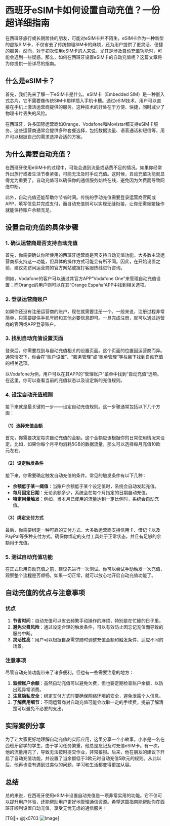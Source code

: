 # 西班牙eSIM卡如何设置自动充值？一份超详细指南

在西班牙旅行或长期居住的朋友，可能对eSIM卡并不陌生。eSIM卡作为一种新型的虚拟SIM卡，不仅省去了传统物理SIM卡的麻烦，还为用户提供了更灵活、便捷的服务。然而，对于初次使用eSIM卡的人来说，尤其是涉及自动充值功能时，可能会遇到一些疑惑。那么，如何在西班牙设置eSIM卡的自动充值呢？这篇文章将为你提供一份详尽的指南。

## 什么是eSIM卡？

首先，我们先来了解一下eSIM卡是什么。eSIM卡（Embedded SIM）是一种嵌入式芯片，它不需要像传统SIM卡那样插入手机卡槽。通过eSIM技术，用户可以直接在手机上激活运营商提供的服务。这种技术的好处在于方便、快捷，同时减少了物理卡片丢失的风险。

在西班牙，许多国际运营商如Orange、Vodafone和Movistar都支持eSIM卡服务。这些运营商通常会提供多种套餐选择，包括数据流量、语音通话和短信等，用户可以根据自己的需求选择合适的方案。

## 为什么需要自动充值？

在西班牙使用eSIM卡的过程中，可能会遇到流量或话费不足的情况。如果你经常外出旅行或者生活节奏紧张，可能无法及时手动充值。这时候，自动充值功能就显得尤为重要了。自动充值可以确保你的通信服务始终在线，避免因为欠费而导致网络中断。

此外，自动充值还能帮助你节省时间。传统的手动充值需要登录运营商官网或APP，填写信息并完成支付，而自动充值则可以实现无缝衔接，让你无需频繁操作就能保持账户余额充足。

## 设置自动充值的具体步骤

### 1. 确认运营商是否支持自动充值

首先，你需要确认你所使用的西班牙运营商是否支持自动充值功能。大多数主流运营商都支持这一功能，但具体的操作方式可能会有所不同。因此，在开始设置之前，建议先访问运营商的官方网站或拨打客服热线进行咨询。

例如，Vodafone的客户可以通过其官方APP“Vodafone One”来管理自动充值设置；而Orange的用户则可以在其“Orange España”APP中找到相关选项。

### 2. 登录运营商账户

如果你还没有注册运营商的账户，现在就需要注册一个。一般来说，注册过程非常简单，只需要提供手机号码和其他必要信息即可。一旦完成注册，就可以通过运营商的官网或APP登录账户。

### 3. 找到自动充值设置页面

登录后，你需要找到与自动充值相关的设置页面。这个页面的位置因运营商而异。通常情况下，你会在“账户设置”、“服务管理”或“账单管理”等栏目下找到自动充值的相关选项。

以Vodafone为例，用户可以在其APP的“管理账户”菜单中找到“自动充值”选项。在这里，你可以查看当前的充值状态以及设定新的充值规则。

### 4. 设定自动充值规则

接下来就是最关键的一步——设定自动充值规则。这一步骤通常包括以下几个方面：

#### （1）选择充值金额
首先，你需要决定每次自动充值的金额。这个金额应该根据你的日常使用情况来设定。比如，如果你每个月平均消耗5GB的数据流量，那么可以选择每月充值10欧元左右。

#### （2）设定触发条件
接下来，你需要确定触发自动充值的条件。常见的触发条件有以下几种：
- **余额低于某一阈值**：当账户余额低于某个设定值时，系统会自动发起充值。
- **每月固定日期**：无论余额多少，系统会在每个月指定的日期自动充值。
- **特定用量触发**：例如，当本月已使用的流量达到一定比例时，系统会自动充值。

#### （3）绑定支付方式
最后，你需要绑定一种可靠的支付方式。大多数运营商支持信用卡、借记卡以及PayPal等多种支付方式。确保你绑定的支付工具处于正常状态，并且有足够的余额用于充值。

### 5. 测试自动充值功能

在正式启用自动充值之前，建议先进行一次测试。你可以尝试手动触发一次充值，观察整个流程是否顺畅。如果一切正常，就可以放心地开启自动充值功能了。

## 自动充值的优点与注意事项

### 优点

1. **节省时间**：自动充值可以省去频繁手动操作的麻烦，特别是在忙碌的日子里。
2. **避免欠费风险**：通过设定合理的触发条件，可以有效防止因忘记充值而导致的服务中断。
3. **灵活性高**：用户可以根据自身需求随时调整充值金额和触发条件，适应不同的场景。

### 注意事项

尽管自动充值功能带来了诸多便利，但也有一些需要注意的地方：

1. **监控账户余额**：虽然自动充值可以避免欠费，但也要定期检查账户余额，以防出现异常消费。
2. **注意隐私安全**：绑定支付方式时要确保网络环境的安全，避免泄露个人信息。
3. **了解费用细节**：不同运营商对自动充值可能会收取一定的手续费，提前了解清楚可以避免不必要的支出。

## 实际案例分享

为了让大家更好地理解自动充值的实际应用，这里分享一个小故事。小李是一名在西班牙留学的学生，由于学习任务繁重，他总是忘记及时充值eSIM卡。有一次，他的流量用完了，导致无法按时提交作业，非常狼狈。后来，他在朋友的建议下开启了自动充值功能，并设置了当余额低于3欧元时自动充值5欧元的规则。从此以后，他再也没有遇到过类似的问题，学习和生活都变得更加从容。

## 总结

总的来说，在西班牙使用eSIM卡设置自动充值是一项非常实用的功能。它不仅可以提升用户体验，还能帮助用户更好地管理通信资源。希望这篇指南能帮助你在西班牙顺利设置自动充值，享受无忧无虑的通信服务！

[TG💪+ @jx0703 ![Image](https://github.com/user-attachments/assets/dbca1d08-cadb-493c-b0ec-ad6f7a83f270)]